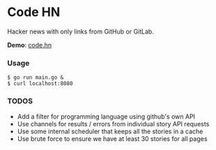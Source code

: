 # Code HN

Hacker news with only links from GitHub or GitLab.

__Demo__: [code.hn](https://code.hn)

### Usage

```
$ go run main.go &
$ curl localhost:8080
```

### TODOS

- Add a filter for programming language using github's own API 
- Use channels for results / errors from individual story API requests
- Use some internal scheduler that keeps all the stories in a cache
- Use brute force to ensure we have at least 30 stories for all pages
